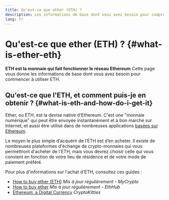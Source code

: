 ```yaml
---
title: Qu'est-ce que ether (ETH) ?
description: Les informations de base dont vous avez besoin pour comprendre ETH.
lang: fr
---
```


# Qu'est-ce que ether (ETH) ? {#what-is-ether-eth}

<div class="featured">

**ETH est la monnaie qui fait fonctionner le réseau Ethereum** Cette page vous donne les informations de base dont vous avez besoin pour commencer à utiliser ETH.

</div>

## Qu'est-ce que l'ETH, et comment puis-je en obtenir ? {#what-is-eth-and-how-do-i-get-it}

Ether, ou ETH, est la devise native d'Ethereum. C'est une "monnaie numérique" qui peut être envoyée instantanément et à bon marché sur Internet, et aussi être utilisé dans de nombreuses applications [basées sur Ethereum](/fr/dapps/).

Le moyen le plus simple d’acquérir de l’ETH est d’en acheter. Il existe de nombreuses plateformes d'échange de crypto-monnaies qui vous permettront d'acheter de l'ETH, mais vous devrez choisir celle qui vous convient en fonction de votre lieu de résidence et de votre mode de paiement préféré.

Pour plus d'informations sur l'achat d'ETH, consultez ces guides&nbsp;:

- [How to buy ether (ETH)](https://support.mycrypto.com/how-to/getting-started/how-to-buy-ether-with-usd) _Mis à jour régulièrement - MyCrypto_
- [How to buy ether](https://docs.ethhub.io/using-ethereum/how-to-buy-ether/) _Mis à jour régulièrement - EthHub_
- [Ethereum, a Digital Currency](https://www.cryptokitties.co/faq#ethereum-a-digital-currency) _CryptoKitties_
